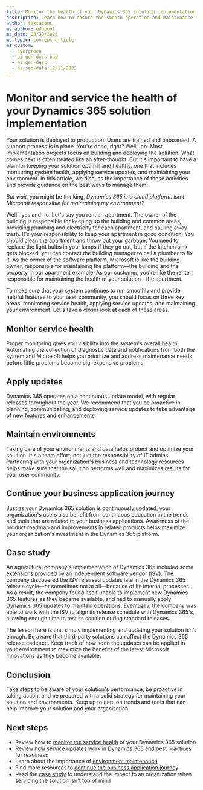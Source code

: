 ```yaml
---
title: Monitor the health of your Dynamics 365 solution implementation
description: Learn how to ensure the smooth operation and maintenance of your Dynamics 365 solution by monitoring service health and maintaining your environment.
author: taksatoms
ms.author: edupont
ms.date: 03/30/2023
ms.topic: concept-article
ms.custom:
  - evergreen
  - ai-gen-docs-bap
  - ai-gen-desc
  - ai-seo-date:12/11/2023
---
```


# Monitor and service the health of your Dynamics 365 solution implementation

Your solution is deployed to production. Users are trained and onboarded. A support process is in place. You're done, right? Well&hellip;no. Most implementation projects focus on building and deploying the solution. What comes next is often treated like an after-thought. But it's important to have a plan for keeping your solution optimal and healthy, one that includes monitoring system health, applying service updates, and maintaining your environment. In this article, we discuss the importance of these activities and provide guidance on the best ways to manage them.

*But wait*, you might be thinking, *Dynamics 365 is a cloud platform. Isn't Microsoft responsible for maintaining my environment?*

Well&hellip;yes and no. Let's say you rent an apartment. The owner of the building is responsible for keeping up the building and common areas, providing plumbing and electricity for each apartment, and hauling away trash. It's your responsibility to keep your apartment in good condition. You should clean the apartment and throw out your garbage. You need to replace the light bulbs in your lamps if they go out, but if the kitchen sink gets blocked, you can contact the building manager to call a plumber to fix it. As the owner of the software platform, Microsoft is like the building owner, responsible for maintaining the platform&mdash;the building and the property in our apartment example. As our customer, you're like the renter, responsible for maintaining the health of your solution&mdash;the apartment.

To make sure that your system continues to run smoothly and provide helpful features to your user community, you should focus on three key areas: monitoring service health, applying service updates, and maintaining your environment. Let's take a closer look at each of these areas.

## Monitor service health

Proper monitoring gives you visibility into the system's overall health. Automating the collection of diagnostic data and notifications from both the system and Microsoft helps you prioritize and address maintenance needs before little problems become big, expensive problems.

## Apply updates

Dynamics 365 operates on a continuous update model, with regular releases throughout the year. We recommend that you be proactive in planning, communicating, and deploying service updates to take advantage of new features and enhancements.

## Maintain environments

Taking care of your environments and data helps protect and optimize your solution. It's a team effort, not just the responsibility of IT admins. Partnering with your organization's business and technology resources helps make sure that the solution performs well and maximizes results for your user community.

## Continue your business application journey

Just as your Dynamics 365 solution is continuously updated, your organization's users also benefit from continuous education in the trends and tools that are related to your business applications. Awareness of the product roadmap and improvements in related products helps maximize your organization's investment in the Dynamics 365 platform.

## Case study

An agricultural company's implementation of Dynamics 365 included some extensions provided by an independent software vendor (ISV). The company discovered the ISV released updates late in the Dynamics 365 release cycle&mdash;or sometimes not at all&mdash;because of its internal processes. As a result, the company found itself unable to implement new Dynamics 365 features as they became available, and had to manually apply Dynamics 365 updates to maintain operations. Eventually, the company was able to work with the ISV to align its release schedule with Dynamics 365's, allowing enough time to test its solution during standard releases.

The lesson here is that simply implementing and updating your solution isn't enough. Be aware that third-party solutions can affect the Dynamics 365 release cadence. Keep track of how soon the updates can be applied in your environment to maximize the benefits of the latest Microsoft innovations as they become available.  

## Conclusion

Take steps to be aware of your solution's performance, be proactive in taking action, and be prepared with a solid strategy for maintaining your solution and environments. Keep up to date on trends and tools that can help improve your solution and your organization.

## Next steps

- Review how to [monitor the service health](service-solution-monitor-service-health.md) of your Dynamics 365 solution
- Review how [service updates](service-solution-service-updates.md) work in Dynamics 365 and best practices for readiness
- Learn about the importance of [environment maintenance](service-solution-environment-maintenance.md)
- Find more resources to [continue the business application journey](service-solution-continue-the-business-application-journey.md)
- Read the [case study](service-solution-case-study.md) to understand the impact to an organization when servicing the solution isn't top of mind
